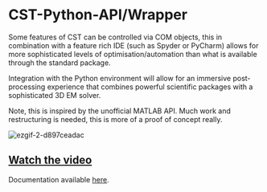 # CST-Python-API/Wrapper

Some features of CST can be controlled via COM objects, this in combination with a feature rich IDE (such as Spyder or PyCharm) allows for more sophisticated levels of optimisation/automation than what is available through the standard package.

Integration with the Python environment will allow for an immersive post-processing experience that combines powerful scientific packages with a sophisticated 3D EM solver.

Note, this is inspired by the unofficial MATLAB API. Much work and restructuring is needed, this is more of a proof of concept really. 





![ezgif-2-d897ceadac](https://user-images.githubusercontent.com/10766516/151979056-15130b97-9954-4d0d-b033-af22d79cd888.gif)
## [Watch the video](https://www.youtube.com/watch?v=D5FbC2xe0oU)

<!-- # Example using Python to form a N x N patch with 1mm x 1mm PEC squares.
![alt text](https://github.com/Yates1011/CST-Python-API/blob/f28bebd648a78ea4dd45e7a4a34c9c543cb5a4a4/patch_grid%5B1%5D.png)-->

Documentation available [here](https://pycst.readthedocs.io/en/latest/index.html).
